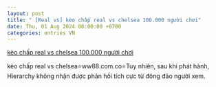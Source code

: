 ```yaml
---
layout: post
title: " [Real vs] kèo chấp real vs chelsea 100.000 người chơi"
date: Thu, 01 Aug 2024 08:00:00 +0700
categories: entries VN
---
```

[kèo chấp real vs chelsea 100.000 người chơi](https://hnue.edu.vn/gods/k%C3%A8o-ch%E1%BA%A5p-real-vs-chelsea.html)

kèo chấp real vs chelsea⭐️ww88.com.co⭐️Tuy nhiên, sau khi phát hành, Hierarchy không nhận được phản hồi tích cực từ đông đảo người xem.

